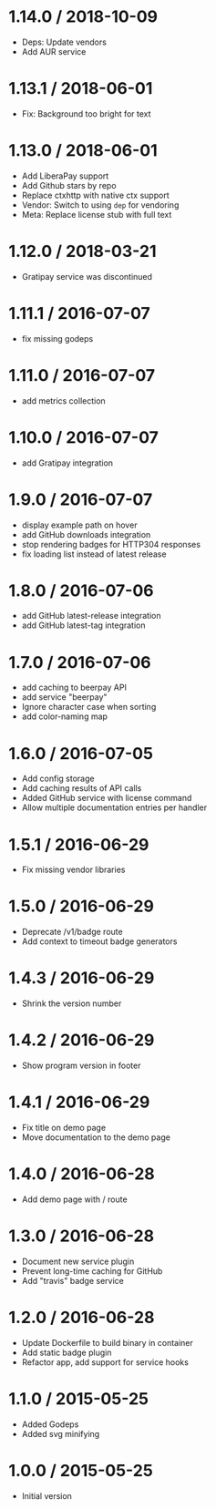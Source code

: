 # 1.14.0 / 2018-10-09

  * Deps: Update vendors
  * Add AUR service

# 1.13.1 / 2018-06-01

  * Fix: Background too bright for text

# 1.13.0 / 2018-06-01

  * Add LiberaPay support
  * Add Github stars by repo
  * Replace ctxhttp with native ctx support
  * Vendor: Switch to using `dep` for vendoring
  * Meta: Replace license stub with full text

# 1.12.0 / 2018-03-21

  * Gratipay service was discontinued

# 1.11.1 / 2016-07-07

  * fix missing godeps

# 1.11.0 / 2016-07-07

  * add metrics collection

# 1.10.0 / 2016-07-07

  * add Gratipay integration

# 1.9.0 / 2016-07-07

  * display example path on hover
  * add GitHub downloads integration
  * stop rendering badges for HTTP304 responses
  * fix loading list instead of latest release

# 1.8.0 / 2016-07-06

  * add GitHub latest-release integration
  * add GitHub latest-tag integration

# 1.7.0 / 2016-07-06

  * add caching to beerpay API
  * add service "beerpay"
  * Ignore character case when sorting
  * add color-naming map

# 1.6.0 / 2016-07-05

  * Add config storage
  * Add caching results of API calls
  * Added GitHub service with license command
  * Allow multiple documentation entries per handler

# 1.5.1 / 2016-06-29

  * Fix missing vendor libraries

# 1.5.0 / 2016-06-29

  * Deprecate /v1/badge route
  * Add context to timeout badge generators

# 1.4.3 / 2016-06-29

  * Shrink the version number

# 1.4.2 / 2016-06-29

  * Show program version in footer

# 1.4.1 / 2016-06-29

  * Fix title on demo page
  * Move documentation to the demo page

# 1.4.0 / 2016-06-28

  * Add demo page with / route

# 1.3.0 / 2016-06-28

  * Document new service plugin
  * Prevent long-time caching for GitHub
  * Add "travis" badge service

# 1.2.0 / 2016-06-28

  * Update Dockerfile to build binary in container
  * Add static badge plugin
  * Refactor app, add support for service hooks

# 1.1.0 / 2015-05-25

  * Added Godeps
  * Added svg minifying

# 1.0.0 / 2015-05-25

  * Initial version